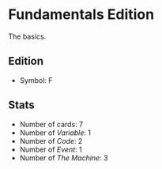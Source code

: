 Fundamentals Edition
=========

The basics.


Edition
---------

* Symbol: F

Stats
---------

* Number of cards: 7
* Number of _Variable_: 1
* Number of _Code_: 2
* Number of _Event_: 1
* Number of _The Machine_: 3